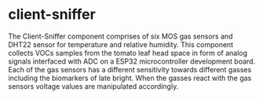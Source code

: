 # client-sniffer

The Client-Sniffer component comprises of six MOS gas sensors and DHT22 sensor for temperature and relative humidity. 
This component collects VOCs samples from the tomato leaf head space in form of analog signals interfaced with ADC on 
a ESP32 microcontroller development board. Each of the gas sensors has a different sensitivity towards different gasses 
including the biomarkers of late bright. When the gasses react with the gas sensors voltage values are manipulated 
accordingly.

